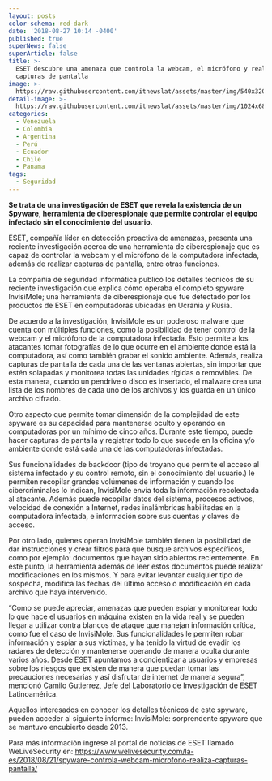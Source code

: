 ```yaml
---
layout: posts
color-schema: red-dark
date: '2018-08-27 10:14 -0400'
published: true
superNews: false
superArticle: false
title: >-
  ESET descubre una amenaza que controla la webcam, el micrófono y realiza
  capturas de pantalla
image: >-
  https://raw.githubusercontent.com/itnewslat/assets/master/img/540x320/Ataque-hacker-monitor-g.jpg
detail-image: >-
  https://raw.githubusercontent.com/itnewslat/assets/master/img/1024x680/Ataque-hacker-monitor-g.jpg
categories:
  - Venezuela
  - Colombia
  - Argentina
  - Perú
  - Ecuador
  - Chile
  - Panama
tags:
  - Seguridad
---
```

**Se trata de una investigación de ESET que revela la existencia de un Spyware, herramienta de ciberespionaje que permite controlar el equipo infectado sin el conocimiento del usuario.**

ESET, compañía líder en detección proactiva de amenazas, presenta una reciente investigación acerca de una herramienta de ciberespionaje que es capaz de controlar la webcam y el micrófono de la computadora infectada, además de realizar capturas de pantalla, entre otras funciones.

La compañía de seguridad informática publicó los detalles técnicos de su reciente investigación que explica cómo operaba el completo spyware InvisiMole; una herramienta de ciberespionaje que fue detectado por los productos de ESET en computadoras ubicadas en Ucrania y Rusia. 

De acuerdo a la investigación, InvisiMole es un poderoso malware que cuenta con múltiples funciones, como la posibilidad de tener control de la webcam y el micrófono de la computadora infectada. Esto permite a los atacantes tomar fotografías de lo que ocurre en el ambiente donde está la computadora, así como también grabar el sonido ambiente. Además, realiza capturas de pantalla de cada una de las ventanas abiertas, sin importar que estén solapadas y monitorea todas las unidades rígidas o removibles. De esta manera, cuando un pendrive o disco es insertado, el malware crea una lista de los nombres de cada uno de los archivos y los guarda en un único archivo cifrado.

Otro aspecto que permite tomar dimensión de la complejidad de este spyware es su capacidad para mantenerse oculto y operando en computadoras por un mínimo de cinco años. Durante este tiempo, puede hacer capturas de pantalla y registrar todo lo que sucede en la oficina y/o ambiente donde está cada una de las computadoras infectadas. 

Sus funcionalidades de backdoor (tipo de troyano que permite el acceso al sistema infectado y su control remoto, sin el conocimiento del usuario.) le permiten recopilar grandes volúmenes de información y cuando los cibercriminales lo indican, InvisiMole envía toda la información recolectada al atacante. Además puede recopilar datos del sistema, procesos activos, velocidad de conexión a Internet, redes inalámbricas habilitadas en la computadora infectada, e información sobre sus cuentas y claves de acceso.

Por otro lado, quienes operan InvisiMole también tienen la posibilidad de dar instrucciones y crear filtros para que busque archivos específicos, como por ejemplo: documentos que hayan sido abiertos recientemente. En este punto, la herramienta además de leer estos documentos puede realizar modificaciones en los mismos. Y para evitar levantar cualquier tipo de sospecha, modifica las fechas del último acceso o modificación en cada archivo que haya intervenido.

“Como se puede apreciar, amenazas que pueden espiar y monitorear todo lo que hace el usuarios en máquina existen en la vida real y se pueden llegar a utilizar contra blancos de ataque que manejan información crítica, como fue el caso de InvisiMole. Sus funcionalidades le permiten robar información y espiar a sus víctimas, y ha tenido la virtud de evadir los radares de detección y mantenerse operando de manera oculta durante varios años. Desde ESET apuntamos a concientizar a usuarios y empresas sobre los riesgos que existen de manera que puedan tomar las precauciones necesarias y así disfrutar de internet de manera segura”, mencionó Camilo Gutierrez, Jefe del Laboratorio de Investigación de ESET Latinoamérica.

Aquellos interesados en conocer los detalles técnicos de este spyware, pueden acceder al siguiente informe: InvisiMole: sorprendente spyware que se mantuvo encubierto desde 2013.

Para más información ingrese al portal de noticias de ESET llamado WeLiveSecurity en: https://www.welivesecurity.com/la-es/2018/08/21/spyware-controla-webcam-microfono-realiza-capturas-pantalla/
